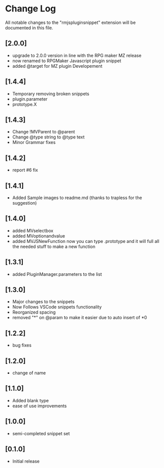 # Change Log

All notable changes to the "rmjspluginsnippet" extension will be documented in this file.
## [2.0.0]
- upgrade to 2.0.0 version in line with the RPG maker MZ release
 - now renamed to RPGMaker Javascript plugin snippet
- added @target for MZ plugin Developement

## [1.4.4]
- Temporary removing broken snippets
 - plugin.parameter
 - prototype.X

## [1.4.3]
- Change !MVParent to @parent
- Change @type string to @type text
- Minor Grammar fixes

## [1.4.2]
- report #6 fix

## [1.4.1]
- Added Sample images to readme.md (thanks to trapless for the suggestion)
## [1.4.0]
- added MVselectbox
- added MVoptionandvalue
- added MVJSNewFunction
now you can type .prototype and it will full all the needed stuff to make a new function
## [1.3.1]
- added PluginManager.parameters to the list
## [1.3.0]
- Major changes to the snippets
 - Now Follows VSCode snippets functionality
- Reorganized spacing
- removed "*" on @param to make it easier due to auto insert of *0

## [1.2.2]
- bug fixes

## [1.2.0]
- change of name

## [1.1.0]
- Added blank type
- ease of use improvements

## [1.0.0]
- semi-completed snippet set

## [0.1.0]

- Initial release